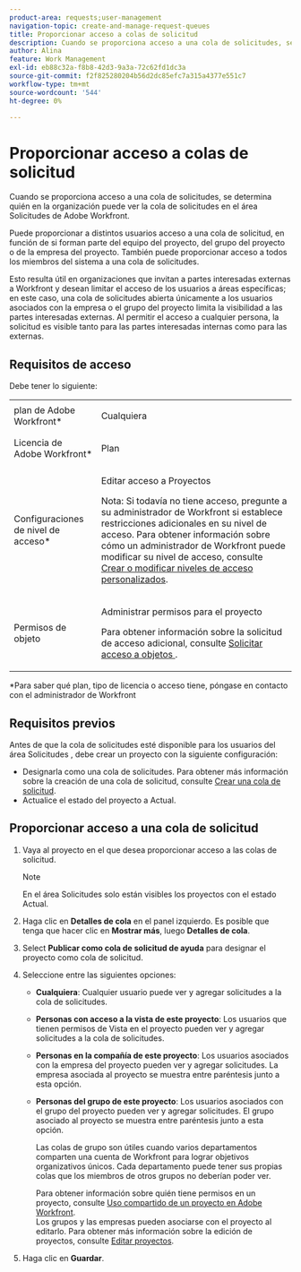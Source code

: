```yaml
---
product-area: requests;user-management
navigation-topic: create-and-manage-request-queues
title: Proporcionar acceso a colas de solicitud
description: Cuando se proporciona acceso a una cola de solicitudes, se determina quién en la organización puede ver la cola de solicitudes en el área Solicitudes de Adobe Workfront.
author: Alina
feature: Work Management
exl-id: eb88c32a-f8b8-42d3-9a3a-72c62fd1dc3a
source-git-commit: f2f825280204b56d2dc85efc7a315a4377e551c7
workflow-type: tm+mt
source-wordcount: '544'
ht-degree: 0%

---
```


# Proporcionar acceso a colas de solicitud

Cuando se proporciona acceso a una cola de solicitudes, se determina quién en la organización puede ver la cola de solicitudes en el área Solicitudes de Adobe Workfront.

Puede proporcionar a distintos usuarios acceso a una cola de solicitud, en función de si forman parte del equipo del proyecto, del grupo del proyecto o de la empresa del proyecto. También puede proporcionar acceso a todos los miembros del sistema a una cola de solicitudes. 

Esto resulta útil en organizaciones que invitan a partes interesadas externas a Workfront y desean limitar el acceso de los usuarios a áreas específicas; en este caso, una cola de solicitudes abierta únicamente a los usuarios asociados con la empresa o el grupo del proyecto limita la visibilidad a las partes interesadas externas. Al permitir el acceso a cualquier persona, la solicitud es visible tanto para las partes interesadas internas como para las externas.

## Requisitos de acceso

Debe tener lo siguiente:

<table style="table-layout:auto"> 
 <col> 
 <col> 
 <tbody> 
  <tr> 
   <td role="rowheader">plan de Adobe Workfront*</td> 
   <td> <p>Cualquiera </p> </td> 
  </tr> 
  <tr> 
   <td role="rowheader">Licencia de Adobe Workfront*</td> 
   <td> <p>Plan </p> </td> 
  </tr> 
  <tr> 
   <td role="rowheader">Configuraciones de nivel de acceso*</td> 
   <td> <p>Editar acceso a Proyectos</p> <p>Nota: Si todavía no tiene acceso, pregunte a su administrador de Workfront si establece restricciones adicionales en su nivel de acceso. Para obtener información sobre cómo un administrador de Workfront puede modificar su nivel de acceso, consulte <a href="../../../administration-and-setup/add-users/configure-and-grant-access/create-modify-access-levels.md" class="MCXref xref">Crear o modificar niveles de acceso personalizados</a>.</p> </td> 
  </tr> 
  <tr> 
   <td role="rowheader">Permisos de objeto</td> 
   <td> <p> Administrar permisos para el proyecto</p> <p>Para obtener información sobre la solicitud de acceso adicional, consulte <a href="../../../workfront-basics/grant-and-request-access-to-objects/request-access.md" class="MCXref xref">Solicitar acceso a objetos </a>.</p> </td> 
  </tr> 
 </tbody> 
</table>

&#42;Para saber qué plan, tipo de licencia o acceso tiene, póngase en contacto con el administrador de Workfront

## Requisitos previos

Antes de que la cola de solicitudes esté disponible para los usuarios del área Solicitudes , debe crear un proyecto con la siguiente configuración:

* Designarla como una cola de solicitudes. Para obtener más información sobre la creación de una cola de solicitud, consulte [Crear una cola de solicitud](../../../manage-work/requests/create-and-manage-request-queues/create-request-queue.md).
* Actualice el estado del proyecto a Actual.

## Proporcionar acceso a una cola de solicitud

1. Vaya al proyecto en el que desea proporcionar acceso a las colas de solicitud.

   >[!NOTE]
   >
   >En el área Solicitudes solo están visibles los proyectos con el estado Actual.

1. Haga clic en **Detalles de cola** en el panel izquierdo. Es posible que tenga que hacer clic en **Mostrar más**, luego **Detalles de cola**.
1. Select **Publicar como cola de solicitud de ayuda** para designar el proyecto como cola de solicitud.
1. Seleccione entre las siguientes opciones:

   * **Cualquiera**: Cualquier usuario puede ver y agregar solicitudes a la cola de solicitudes.
   * **Personas con acceso a la vista de este proyecto**: Los usuarios que tienen permisos de Vista en el proyecto pueden ver y agregar solicitudes a la cola de solicitudes. 
   * **Personas en la compañía de este proyecto**: Los usuarios asociados con la empresa del proyecto pueden ver y agregar solicitudes. La empresa asociada al proyecto se muestra entre paréntesis junto a esta opción. 
   * **Personas del grupo de este proyecto**: Los usuarios asociados con el grupo del proyecto pueden ver y agregar solicitudes. El grupo asociado al proyecto se muestra entre paréntesis junto a esta opción.

      Las colas de grupo son útiles cuando varios departamentos comparten una cuenta de Workfront para lograr objetivos organizativos únicos. Cada departamento puede tener sus propias colas que los miembros de otros grupos no deberían poder ver.

      Para obtener información sobre quién tiene permisos en un proyecto, consulte [Uso compartido de un proyecto en Adobe Workfront](../../../workfront-basics/grant-and-request-access-to-objects/share-a-project.md).\
      Los grupos y las empresas pueden asociarse con el proyecto al editarlo. Para obtener más información sobre la edición de proyectos, consulte [Editar proyectos](../../../manage-work/projects/manage-projects/edit-projects.md).

1. Haga clic en **Guardar**.
